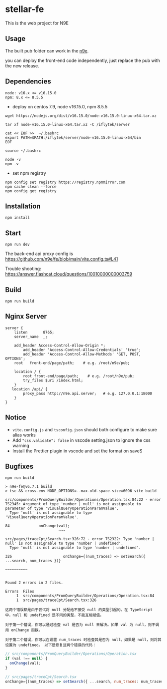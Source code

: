 # stellar-fe 

This is the web project for N9E

## Usage

The built pub folder can work in the [n9e](https://github.com/ccfos/nightingale/).

you can deploy the front-end code independently, just replace the pub with the new release.

## Dependencies
```
node: v16.x <= v16.15.0
npm: 8.x <= 8.5.5
```
- deploy on centos 7.9, node v16.15.0, npm 8.5.5
```shell
wget https://nodejs.org/dist/v16.15.0/node-v16.15.0-linux-x64.tar.xz

tar xf node-v16.15.0-linux-x64.tar.xz -C /iflytek/server

cat << EOF >>  ~/.bashrc
export PATH=$PATH:/iflytek/server/node-v16.15.0-linux-x64/bin
EOF

source ~/.bashrc

node -v 
npm -v
```

- set npm registry
```shell
npm config set registry https://registry.npmmirror.com
npm cache clean --force
npm config get registry
```

## Installation

```
npm install
```

## Start

```
npm run dev
```

The back-end api proxy config is https://github.com/n9e/fe/blob/main/vite.config.ts#L41

Trouble shooting: https://answer.flashcat.cloud/questions/10010000000003759

## Build

```
npm run build
```

## Nginx Server

```
server {
    listen       8765;
    server_name  _;

    add_header Access-Control-Allow-Origin *;
        add_header 'Access-Control-Allow-Credentials' 'true';
        add_header 'Access-Control-Allow-Methods' 'GET, POST, OPTIONS';
    root   front-end/page/path;    # e.g. /root/n9e/pub;

    location / {
        root front-end/page/path;    # e.g. /root/n9e/pub;
        try_files $uri /index.html;
    }
   location /api/ {
        proxy_pass http://n9e.api.server;   # e.g. 127.0.0.1:18000
    }
}
```

## Notice

- `vite.config.js` and `tsconfig.json` should both configure to make sure alias works
- Add `"css.validate": false` in vscode setting.json to ignore the css warning
- Install the Prettier plugin in vscode and set the format on saveS


## Bugfixes
```shell
npm run build

> n9e-fe@v6.7.1 build
> tsc && cross-env NODE_OPTIONS=--max-old-space-size=6096 vite build

src/components/PromQueryBuilder/Operations/Operation.tsx:84:22 - error TS2345: Argument of type 'number | null' is not assignable to parameter of type 'VisualQueryOperationParamValue'.
  Type 'null' is not assignable to type 'VisualQueryOperationParamValue'.

84             onChange(val);
                        ~~~

src/pages/traceCpt/Search.tsx:326:72 - error TS2322: Type 'number | null' is not assignable to type 'number | undefined'.
  Type 'null' is not assignable to type 'number | undefined'.

326                       onChange={(num_traces) => setSearch({ ...search, num_traces })}
                                                                           ~~~~~~~~~~


Found 2 errors in 2 files.

Errors  Files
     1  src/components/PromQueryBuilder/Operations/Operation.tsx:84
     1  src/pages/traceCpt/Search.tsx:326

```


`这两个错误都是由于尝试将 null 分配给不接受 null 的类型引起的。在 TypeScript 中，null 和 undefined 是不同的类型，不能互相赋值。`

`对于第一个错误，你可以通过检查 val 是否为 null 来解决。如果 val 为 null，则不调用 onChange 函数。`

`对于第二个错误，你可以在设置 num_traces 时检查其是否为 null。如果是 null，则将其设置为 undefined。
以下是修复这两个错误的代码：`

```javascript
// src/components/PromQueryBuilder/Operations/Operation.tsx
if (val !== null) {
  onChange(val);
}

// src/pages/traceCpt/Search.tsx
onChange={(num_traces) => setSearch({ ...search, num_traces: num_traces === null ? undefined : num_traces })}
```

